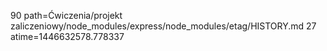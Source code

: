 90 path=Ćwiczenia/projekt zaliczeniowy/node_modules/express/node_modules/etag/HISTORY.md
27 atime=1446632578.778337
